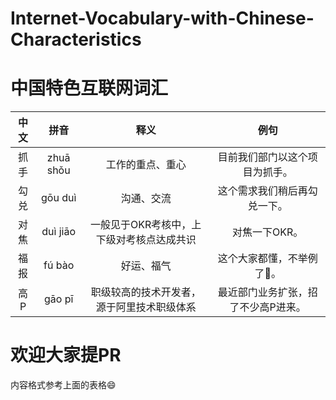 # Internet-Vocabulary-with-Chinese-Characteristics

# 中国特色互联网词汇
|中文|拼音|释义|例句|
|:-:|:-:|:-:|:-:|
|抓手 | zhuā shǒu | 工作的重点、重心  |目前我们部门以这个项目为抓手。|
|勾兑 | gōu duì   |  沟通、交流      |   这个需求我们稍后再勾兑一下。|
|对焦 | duì jiāo  |  一般见于OKR考核中，上下级对考核点达成共识|  对焦一下OKR。|
|福报 | fú bào   |  好运、福气  |   这个大家都懂，不举例了🐶。|
|高P | gāo pī   |  职级较高的技术开发者，源于阿里技术职级体系  |   最近部门业务扩张，招了不少高P进来。|

# 欢迎大家提PR
内容格式参考上面的表格😄
